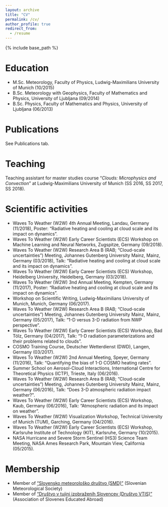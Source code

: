 ```yaml
---
layout: archive
title: "CV"
permalink: /cv/
author_profile: true
redirect_from:
  - /resume
---
```


{% include base_path %}


Education
======
* M.Sc. Meteorology, Faculty of Physics, Ludwig-Maximilians University of Munich (10/2015)
* B.Sc. Meteorology with Geophysics, Faculty of Mathematics and Physics, University of Ljubljana (09/2014)
* B.Sc. Physics, Faculty of Mathematics and Physics, University of Ljubljana (06/2013)

Publications
======
  See Publications tab.
  
Teaching
======
Teaching assistant for master studies course “*Clouds: Microphysics and Convection*” at Ludwig-Maximilians University of Munich (SS 2016, SS 2017, SS 2018).
  
Scientific activities
======
* Waves To Weather (W2W) 4th Annual Meeting, Landau, Germany (11/2018), Poster: “Radiative heating and cooling at cloud scale and its impact on dynamics”.
* Waves To Weather (W2W) Early Career Scientists (ECS) Workshop on Machine Learning and Neural Networks, Zugspitze, Germany (09/2018).
* Waves To Weather (W2W) Research Area B (RAB; “Cloud-scale uncertainties”) Meeting, Johannes Gutenberg University Mainz, Mainz, Germany (03/2018), Talk: “Radiative heating and cooling at cloud scale and its impact on dynamics”.
* Waves To Weather (W2W) Early Career Scientists (ECS) Workshop, Heidelberg University, Heidelberg, Germany (03/2018).
* Waves To Weather (W2W) 3nd Annual Meeting, Kempten, Germany (11/2017), Poster: “Radiative heating and cooling at cloud scale and its impact on dynamics”.
* Workshop on Scientific Writing, Ludwig-Maximilians University of Munich, Munich, Germany (06/2017).
* Waves To Weather (W2W) Research Area B (RAB; “Cloud-scale uncertainties”) Meeting, Johannes Gutenberg University Mainz, Mainz, Germany (05/2017), Talk: “1-D versus 3-D radiation from NWP perspective”.
* Waves To Weather (W2W) Early Career Scientists (ECS) Workshop, Bad Tölz, Germany (04/2017), Talk: “1-D radiation parameterizations and their problems related to clouds”.
* COSMO Training Course, Deutscher Wetterdienst (DWD), Langen, Germany (03/2017).
* Waves To Weather (W2W) 2nd Annual Meeting, Speyer, Germany (11/2016), Talk: “Quantifying the bias of 1-D COSMO heating rates”.
* Summer School on Aerosol-Cloud Interactions, International Centre for Theoretical Physics (ICTP), Trieste, Italy (06/2016).
* Waves To Weather (W2W) Research Area B (RAB; “Cloud-scale uncertainties”) Meeting, Johannes Gutenberg University Mainz, Mainz, Germany (06/2016), Talk: “Does 3-D atmospheric radiation impact weather?".
* Waves To Weather (W2W) Early Career Scientists (ECS) Workshop, Kaub, Germany (06/2016), Talk: “Atmospheric radiation and its impact on weather”.
* Waves To Weather (W2W) Visualization Workshop, Technical University of Munich (TUM), Garching, Germany (04/2016).
* Waves To Weather (W2W) Early Career Scientists (ECS) Workshop, Karlsruhe Institute of Technology (KIT), Karlsruhe, Germany (10/2015).
* NASA Hurricane and Severe Storm Sentinel (HS3) Science Team Meeting, NASA Ames Research Park, Mountain View, California (05/2015).
  
Membership
======
* Member of [“Slovensko meteorološko društvo (SMD)”](http://www.smd.v-izdelavi.si/domov/) (Slovenian Meteorological Society)
* Member of [“Društvo v tujini izobraženih Slovencev (Društvo VTIS)”](https://www.drustvovtis.si/) (Association of Slovenes Educated Abroad) 
